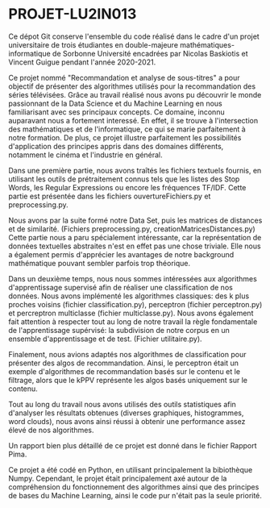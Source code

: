 # PROJET-LU2IN013

Ce dépot Git conserve l'ensemble du code réalisé dans le cadre d'un projet universitaire de trois étudiantes en double-majeure mathématiques-informatique de Sorbonne Université encadrées par Nicolas Baskiotis et Vincent Guigue pendant l'année 2020-2021. 

Ce projet nommé "Recommandation et analyse de sous-titres" a pour objectif de présenter des algorithmes utilisés pour la recommandation des séries télévisées. Grâce au travail réalisé nous avons pu découvrir le monde passionnant de la Data Science et du Machine Learning en nous familiarisant avec ses principaux concepts. Ce domaine, inconnu auparavant nous a fortement interessé. En effet, il se trouve à l'intersection des mathématiques et de l'informatique, ce qui se marie parfaitement à notre formation. De plus, ce projet illustre parfaitement les possibilités d'application des principes appris dans des domaines différents, notamment le cinéma et l'industrie en général. 

Dans une première partie, nous avons traîtés les fichiers textuels fournis, en utilisant les outils de prétraitement connus tels que les listes des Stop Words,  les Regular Expressions ou encore les fréquences TF/IDF. Cette partie est présentée dans les fichiers ouvertureFichiers.py et preprocessing.py.

Nous avons par la suite formé notre Data Set, puis les matrices de distances et de similarité. (Fichiers preprocessing.py, creationMatricesDistances.py)
Cette partie nous a paru spécialement intéressante, car la représentation de données textuelles abstraites n'est en effet pas une chose triviale. Elle nous a également permis d'apprécier les avantages de notre background mathématique pouvant sembler parfois trop théorique.

Dans un deuxième temps, nous nous sommes intéressées aux algorithmes d'apprentissage supervisé afin de réaliser une classification de nos données. Nous avons implémenté les algorithmes classiques: des k plus proches voisins (fichier classification.py), perceptron (fichier perceptron.py) et percreptron multiclasse (fichier multiclasse.py). Nous avons également fait attention à respecter tout au long de notre travail la règle fondamentale de l'apprentissage supérvisé: la subdivision de notre corpus en un ensemble d'apprentissage et de test. (Fichier utilitaire.py).

Finalement, nous avions adaptés nos algorithmes de classification pour présenter des algos de recommandation. Ainsi, le perceptron était un exemple d'algorithmes de recommandation basés sur le contenu et le filtrage, alors que le kPPV représente les algos basés uniquement sur le contenu.

Tout au long du travail nous avons utilisés des outils statistiques afin d'analyser les résultats obtenues (diverses graphiques, histogrammes, word clouds), nous avons ainsi réussi à obtenir une performance assez élevé de nos algorithmes. 

Un rapport bien plus détaillé de ce projet est donné dans le fichier Rapport Pima.

Ce projet a été codé en Python, en utilisant principalement la bibiothèque Numpy. Cependant, le projet était principalement axé autour de la compréhension du fonctionnement des algorithmes ainsi que des principes de bases du Machine Learning, ainsi le code pur n'était pas la seule priorité.

